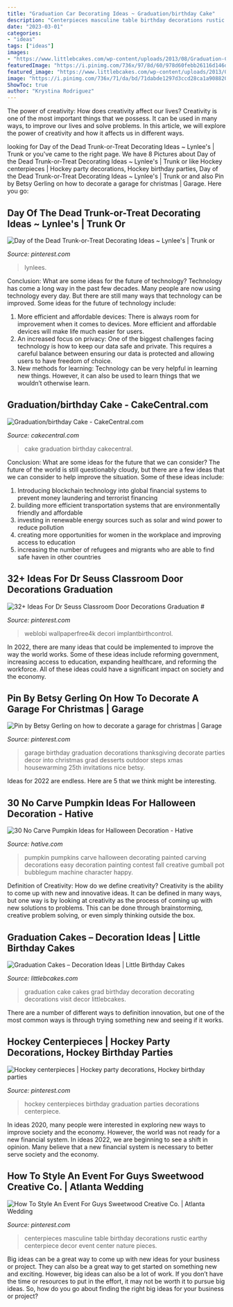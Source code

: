 ```yaml
---
title: "Graduation Car Decorating Ideas ~ Graduation/birthday Cake"
description: "Centerpieces masculine table birthday decorations rustic earthy centerpiece decor event center nature pieces"
date: "2023-03-01"
categories:
- "ideas"
tags: ["ideas"]
images:
- "https://www.littlebcakes.com/wp-content/uploads/2013/08/Graduation-Cake-Images.jpg"
featuredImage: "https://i.pinimg.com/736x/97/8d/60/978d60febb26116d146dc4e4cbe55884--hockey-centerpiece-centerpieces.jpg"
featured_image: "https://www.littlebcakes.com/wp-content/uploads/2013/08/Graduation-Cake-Images.jpg"
image: "https://i.pinimg.com/736x/71/da/bd/71dabde1297d3ccd28ca1a9088205ec9.jpg"
ShowToc: true
author: "Krystina Rodriguez"
---
```



The power of creativity: How does creativity affect our lives?
Creativity is one of the most important things that we possess. It can be used in many ways, to improve our lives and solve problems. In this article, we will explore the power of creativity and how it affects us in different ways.

	

		
looking for Day of the Dead Trunk-or-Treat Decorating Ideas ~ Lynlee&#039;s | Trunk or you've came to the right page. We have 8 Pictures about Day of the Dead Trunk-or-Treat Decorating Ideas ~ Lynlee&#039;s | Trunk or like Hockey centerpieces | Hockey party decorations, Hockey birthday parties, Day of the Dead Trunk-or-Treat Decorating Ideas ~ Lynlee&#039;s | Trunk or and also Pin by Betsy Gerling on how to decorate a garage for christmas | Garage. Here you go:
		
    
## Day Of The Dead Trunk-or-Treat Decorating Ideas ~ Lynlee&#039;s | Trunk Or

<img loading=lazy src="https://i.pinimg.com/736x/76/d1/c8/76d1c8ec696ced2fdaa7bf7d2bf9e807.jpg" onerror="this.onerror=null;this.src='https://tse1.mm.bing.net/th?id=OIP.0MUHVhW09NPG9AnDtuffRwHaKk&amp;pid=15.1';" alt="Day of the Dead Trunk-or-Treat Decorating Ideas ~ Lynlee&#039;s | Trunk or">

_Source: pinterest.com_

>lynlees. 

	

Conclusion: What are some ideas for the future of technology?
Technology has come a long way in the past few decades. Many people are now using technology every day. But there are still many ways that technology can be improved. Some ideas for the future of technology include: 
1) More efficient and affordable devices: There is always room for improvement when it comes to devices. More efficient and affordable devices will make life much easier for users. 
2) An increased focus on privacy: One of the biggest challenges facing technology is how to keep our data safe and private. This requires a careful balance between ensuring our data is protected and allowing users to have freedom of choice. 
3) New methods for learning: Technology can be very helpful in learning new things. However, it can also be used to learn things that we wouldn’t otherwise learn.

    
## Graduation/birthday Cake - CakeCentral.com

<img loading=lazy src="https://cdn001.cakecentral.com/gallery/2015/06/900_m0fBvMALVI-graduationbirthday-cake.jpg" onerror="this.onerror=null;this.src='https://tse3.mm.bing.net/th?id=OIP.Q7I2kH2_1YzAasRpyTSGJQHaLH&amp;pid=15.1';" alt="Graduation/birthday Cake - CakeCentral.com">

_Source: cakecentral.com_

>cake graduation birthday cakecentral. 

	

Conclusion: What are some ideas for the future that we can consider?
The future of the world is still questionably cloudy, but there are a few ideas that we can consider to help improve the situation. Some of these ideas include: 
1. Introducing blockchain technology into global financial systems to prevent money laundering and terrorist financing 
2. building more efficient transportation systems that are environmentally friendly and affordable 
3. investing in renewable energy sources such as solar and wind power to reduce pollution 
4. creating more opportunities for women in the workplace and improving access to education 
5. increasing the number of refugees and migrants who are able to find safe haven in other countries 

    
## 32+ Ideas For Dr Seuss Classroom Door Decorations Graduation #

<img loading=lazy src="https://i.pinimg.com/736x/71/da/bd/71dabde1297d3ccd28ca1a9088205ec9.jpg" onerror="this.onerror=null;this.src='https://tse1.mm.bing.net/th?id=OIP.qgRx14OkSpDtBfqLioDvvQAAAA&amp;pid=15.1';" alt="32+ Ideas For Dr Seuss Classroom Door Decorations Graduation #">

_Source: pinterest.com_

>weblobi wallpaperfree4k decori implantbirthcontrol. 

	

In 2022, there are many ideas that could be implemented to improve the way the world works. Some of these ideas include reforming government, increasing access to education, expanding healthcare, and reforming the workforce. All of these ideas could have a significant impact on society and the economy.

    
## Pin By Betsy Gerling On How To Decorate A Garage For Christmas | Garage

<img loading=lazy src="https://i.pinimg.com/736x/4a/5e/72/4a5e72d88aee7b7a36005adec51b0e12--garage.jpg" onerror="this.onerror=null;this.src='https://tse2.mm.bing.net/th?id=OIP.tWViHrPgXDjxKKRu0cmS1QHaFj&amp;pid=15.1';" alt="Pin by Betsy Gerling on how to decorate a garage for christmas | Garage">

_Source: pinterest.com_

>garage birthday graduation decorations thanksgiving decorate parties decor into christmas grad desserts outdoor steps xmas housewarming 25th invitations nice betsy. 

	

Ideas for 2022 are endless. Here are 5 that we think might be interesting. 

    
## 30 No Carve Pumpkin Ideas For Halloween Decoration - Hative

<img loading=lazy src="https://hative.com/wp-content/uploads/2014/10/no-carve-pumpkin-ideas/19-bubblegum-machine.jpg" onerror="this.onerror=null;this.src='https://tse1.mm.bing.net/th?id=OIP.Iiora0M5eO6WCyFd98uK7QHaJ4&amp;pid=15.1';" alt="30 No Carve Pumpkin Ideas for Halloween Decoration - Hative">

_Source: hative.com_

>pumpkin pumpkins carve halloween decorating painted carving decorations easy decoration painting contest fall creative gumball pot bubblegum machine character happy. 

	

Definition of Creativity: How do we define creativity?
Creativity is the ability to come up with new and innovative ideas. It can be defined in many ways, but one way is by looking at creativity as the process of coming up with new solutions to problems. This can be done through brainstorming, creative problem solving, or even simply thinking outside the box.

    
## Graduation Cakes – Decoration Ideas | Little Birthday Cakes

<img loading=lazy src="https://www.littlebcakes.com/wp-content/uploads/2013/08/Graduation-Cake-Images.jpg" onerror="this.onerror=null;this.src='https://tse4.mm.bing.net/th?id=OIP.yDS-yp1KfQP4wkGKhZ3-IgHaJ4&amp;pid=15.1';" alt="Graduation Cakes – Decoration Ideas | Little Birthday Cakes">

_Source: littlebcakes.com_

>graduation cake cakes grad birthday decoration decorating decorations visit decor littlebcakes. 

	

There are a number of different ways to definition innovation, but one of the most common ways is through trying something new and seeing if it works.

    
## Hockey Centerpieces | Hockey Party Decorations, Hockey Birthday Parties

<img loading=lazy src="https://i.pinimg.com/736x/97/8d/60/978d60febb26116d146dc4e4cbe55884--hockey-centerpiece-centerpieces.jpg" onerror="this.onerror=null;this.src='https://tse4.mm.bing.net/th?id=OIP.RHUR3Jc_nCQ8y_BiHsQy3wHaJ3&amp;pid=15.1';" alt="Hockey centerpieces | Hockey party decorations, Hockey birthday parties">

_Source: pinterest.com_

>hockey centerpieces birthday graduation parties decorations centerpiece. 

	

In ideas 2020, many people were interested in exploring new ways to improve society and the economy. However, the world was not ready for a new financial system. In ideas 2022, we are beginning to see a shift in opinion. Many believe that a new financial system is necessary to better serve society and the economy.

    
## How To Style An Event For Guys Sweetwood Creative Co. | Atlanta Wedding

<img loading=lazy src="https://i.pinimg.com/736x/4b/30/d7/4b30d7556a09ede8c0d5bddef02bbb4f--manly-centerpieces-masculine-centerpieces.jpg" onerror="this.onerror=null;this.src='https://tse2.mm.bing.net/th?id=OIP.gWUgDygRLx8RrN0rNOBlMwHaLH&amp;pid=15.1';" alt="How To Style An Event For Guys Sweetwood Creative Co. | Atlanta Wedding">

_Source: pinterest.com_

>centerpieces masculine table birthday decorations rustic earthy centerpiece decor event center nature pieces. 

	

Big ideas can be a great way to come up with new ideas for your business or project. They can also be a great way to get started on something new and exciting. However, big ideas can also be a lot of work. If you don’t have the time or resources to put in the effort, it may not be worth it to pursue big ideas. So, how do you go about finding the right big ideas for your business or project?


